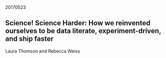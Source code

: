 20170523

## Science! Science Harder: How we reinvented ourselves to be data literate, experiment-driven, and ship faster

Laura Thomson and Rebecca Weiss
